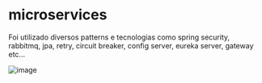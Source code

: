 # microservices

Foi utilizado diversos patterns e tecnologias como spring security, rabbitmq, jpa, retry, circuit breaker, config server, eureka server, gateway etc...

![image](https://github.com/pietroBragaAquinoJunior/microservices/assets/85259321/55214428-63c7-42f8-b58c-2d7b589b0a1e)

